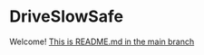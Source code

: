 # DriveSlowSafe
Welcome!
[This is README.md in the main branch](https://github.com/nicky-ru/drive-slow-safe#driveslowsafe)